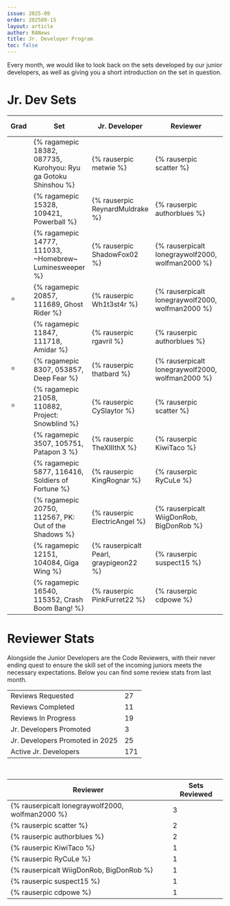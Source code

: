 ```yaml
---
issue: 2025-09
order: 202509-15
layout: article
author: RANews
title: Jr. Developer Program
toc: false
---
```


Every month, we would like to look back on the sets developed by our junior developers, as well as giving you a short introduction on the set in question. 

# Jr. Dev Sets <!-- ⭐ -->

| Grad | Set                                                             | Jr. Developer                          | Reviewer                                         | Review  Date |
| ---- | --------------------------------------------------------------- | -------------------------------------- | ------------------------------------------------ | ------------ |
|      | {% ragamepic 18382, 087735, Kurohyou: Ryu ga Gotoku Shinshou %} | {% rauserpic metwie %}                 | {% rauserpic scatter %}                          | 8/1/2025     |
|      | {% ragamepic 15328, 109421, Powerball %}                        | {% rauserpic ReynardMuldrake %}        | {% rauserpic authorblues %}                      | 8/3/2025     |
|      | {% ragamepic 14777, 111033, ~Homebrew~ Luminesweeper %}         | {% rauserpic ShadowFox02 %}            | {% rauserpicalt lonegraywolf2000, wolfman2000 %} | 8/6/2025     |
| ⭐    | {% ragamepic 20857, 111689, Ghost Rider %}                      | {% rauserpic Wh1t3st4r %}              | {% rauserpicalt lonegraywolf2000, wolfman2000 %} | 8/13/2025    |
|      | {% ragamepic 11847, 111718, Amidar %}                           | {% rauserpic rgavril %}                | {% rauserpic authorblues %}                      | 8/15/2025    |
| ⭐    | {% ragamepic 8307, 053857, Deep Fear %}                         | {% rauserpic thatbard %}               | {% rauserpicalt lonegraywolf2000, wolfman2000 %} | 8/22/2025    |
| ⭐    | {% ragamepic 21058, 110882, Project: Snowblind %}               | {% rauserpic CySlaytor %}              | {% rauserpic scatter %}                          | 8/23/2025    |
|      | {% ragamepic 3507, 105751, Patapon 3 %}                         | {% rauserpic TheXIIIthX %}             | {% rauserpic KiwiTaco %}                         | 8/23/2025    |
|      | {% ragamepic 5877, 116416, Soldiers of Fortune %}               | {% rauserpic KingRognar %}             | {% rauserpic RyCuLe %}                           | 8/26/2025    |
|      | {% ragamepic 20750, 112567, PK: Out of the Shadows %}           | {% rauserpic ElectricAngel %}          | {% rauserpicalt WiigDonRob, BigDonRob %}         | 8/29/2025    |
|      | {% ragamepic 12151, 104084, Giga Wing %}                        | {% rauserpicalt Pearl, graypigeon22 %} | {% rauserpic suspect15 %}                        | 8/29/2025    |
|      | {% ragamepic 16540, 115352, Crash Boom Bang! %}                 | {% rauserpic PinkFurret22 %}           | {% rauserpic cdpowe %}                           | 8/30/2025    |

# Reviewer Stats

Alongside the Junior Developers are the Code Reviewers, with their never ending quest to ensure the skill set of the incoming juniors meets the necessary expectations. Below you can find some review stats from last month.

|                                 |     |
| ------------------------------- | --- |
| Reviews Requested               | 27  |
| Reviews Completed               | 11  |
| Reviews In Progress             | 19  |
| Jr. Developers Promoted         | 3   |
| Jr. Developers Promoted in 2025 | 25  |
| Active Jr. Developers           | 171 |

<br>

| Reviewer                                         | Sets Reviewed |
| ------------------------------------------------ | ------------- |
| {% rauserpicalt lonegraywolf2000, wolfman2000 %} | 3             |
| {% rauserpic scatter %}                          | 2             |
| {% rauserpic authorblues %}                      | 2             |
| {% rauserpic KiwiTaco %}                         | 1             |
| {% rauserpic RyCuLe %}                           | 1             |
| {% rauserpicalt WiigDonRob, BigDonRob %}         | 1             |
| {% rauserpic suspect15 %}                        | 1             |
| {% rauserpic cdpowe %}                           | 1             |